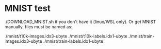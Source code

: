 # MNIST test

./DOWNLOAD_MNIST.sh if you don't have it (linux/WSL only). Or get MNIST manually, files must be named as:

./mnist/t10k-images.idx3-ubyte
./mnist/t10k-labels.idx1-ubyte
./mnist/train-images.idx3-ubyte
./mnist/train-labels.idx1-ubyte
